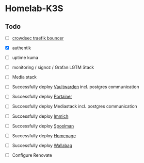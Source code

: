 # Homelab-K3S

## Todo

- [ ] [crowdsec traefik bouncer](https://www.crowdsec.net/blog/how-to-mitigate-security-threats-with-crowdsec-and-traefik)
- [x] authentik
- [ ] uptime kuma
- [ ] monitoring / signoz / Grafan LGTM Stack
- [ ] Media stack
- [ ] Successfully deploy [Vaultwarden](https://github.com/dani-garcia/vaultwarden) incl. postgres communication
- [ ] Successfully deploy [Portainer](https://github.com/portainer/k8s/tree/master/deploy/helm/charts/portainer)
- [ ] Successfully deploy Mediastack incl. postgres communication
- [ ] Successfully deploy [Immich](https://github.com/immich-app/immich-charts)
- [ ] Successfully deploy [Spoolman](https://github.com/Donkie/Spoolman)
- [ ] Successfully deploy [Homepage](https://gethomepage.dev/installation/k8s/#install-with-helm)
- [ ] Successfully deploy [Wallabag](https://github.com/wallabag/wallabag)
- [ ] Configure Renovate

